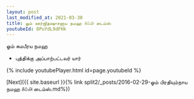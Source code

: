 ```yaml
---
layout: post
last_modified_at: 2021-03-30
title: ஓம் ஊர்ஜிதஷாசனாய நமஹ ௧௦௮ டைம்ஸ்
youtubeId: 8PuYdL9dFHk
---
```

 
 
 ஓம் கமபீரய நமஹ  
 
 -  புத்திக்கு அப்பாற்பட்டவர் யார் 
 
  
 
  
 
 
 
 
 
 


{% include youtubePlayer.html id=page.youtubeId %}
 
[Next]({{ site.baseurl }}{% link  split2/_posts/2016-02-29-ஓம் பிரதியும்நாய நமஹ ௧௦௮ டைம்ஸ்.md%})
 
